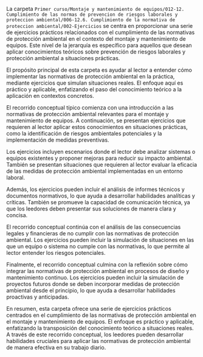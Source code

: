 La carpeta `Primer curso/Montaje y mantenimiento de equipos/012-12. Cumplimiento de las normas de prevencion de riesgos laborales y proteccion ambiental/006-12.6. Cumplimiento de la normativa de proteccion ambiental/002-Ejercicios` se centra en proporcionar una serie de ejercicios prácticos relacionados con el cumplimiento de las normativas de protección ambiental en el contexto del montaje y mantenimiento de equipos. Este nivel de la jerarquía es específico para aquellos que desean aplicar conocimientos teóricos sobre prevención de riesgos laborales y protección ambiental a situaciones prácticas.

El propósito principal de esta carpeta es ayudar al lector a entender cómo implementar las normativas de protección ambiental en la práctica, mediante ejercicios que simulan situaciones reales. El enfoque aquí es práctico y aplicable, enfatizando el paso del conocimiento teórico a la aplicación en contextos concretos.

El recorrido conceptual típico comienza con una introducción a las normativas de protección ambiental relevantes para el montaje y mantenimiento de equipos. A continuación, se presentan ejercicios que requieren al lector aplicar estos conocimientos en situaciones prácticas, como la identificación de riesgos ambientales potenciales y la implementación de medidas preventivas.

Los ejercicios incluyen escenarios donde el lector debe analizar sistemas o equipos existentes y proponer mejoras para reducir su impacto ambiental. También se presentan situaciones que requieren al lector evaluar la eficacia de las medidas de protección ambiental implementadas en un entorno laboral.

Además, los ejercicios pueden incluir el análisis de informes técnicos y documentos normativos, lo que ayuda a desarrollar habilidades analíticas y críticas. También se promueve la capacidad de comunicación técnica, ya que los leedores deben presentar sus soluciones de manera clara y concisa.

El recorrido conceptual continúa con el análisis de las consecuencias legales y financieras de no cumplir con las normativas de protección ambiental. Los ejercicios pueden incluir la simulación de situaciones en las que un equipo o sistema no cumple con las normativas, lo que permite al lector entender los riesgos potenciales.

Finalmente, el recorrido conceptual culmina con la reflexión sobre cómo integrar las normativas de protección ambiental en procesos de diseño y mantenimiento continuo. Los ejercicios pueden incluir la simulación de proyectos futuros donde se deben incorporar medidas de protección ambiental desde el principio, lo que ayuda a desarrollar habilidades proactivas y anticipadas.

En resumen, esta carpeta ofrece una serie de ejercicios prácticos centrados en el cumplimiento de las normativas de protección ambiental en el montaje y mantenimiento de equipos. El enfoque es práctico y aplicable, enfatizando la transposición del conocimiento teórico a situaciones reales. A través de este recorrido conceptual, los leedores pueden desarrollar habilidades cruciales para aplicar las normativas de protección ambiental de manera efectiva en su trabajo diario.
